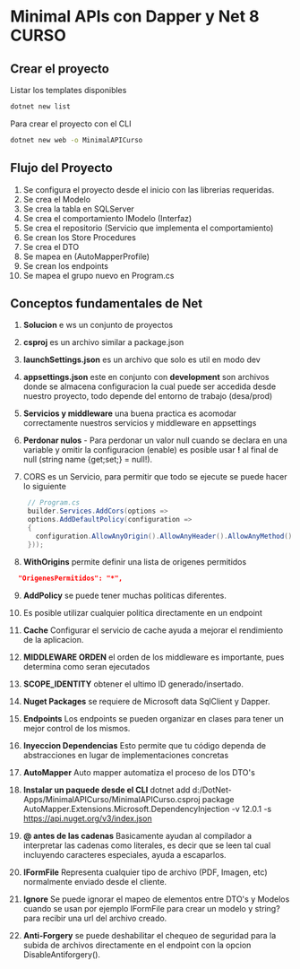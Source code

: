 # Minimal APIs con Dapper y Net 8 CURSO

## Crear el proyecto

Listar los templates disponibles

```bash
dotnet new list
```

Para crear el proyecto con el CLI

```bash
dotnet new web -o MinimalAPICurso
```

## Flujo del Proyecto

1. Se configura el proyecto desde el inicio con las librerias requeridas.
2. Se crea el Modelo
3. Se crea la tabla en SQLServer
4. Se crea el comportamiento IModelo (Interfaz)
5. Se crea el repositorio (Servicio que implementa el comportamiento)
6. Se crean los Store Procedures
7. Se crea el DTO
8. Se mapea en (AutoMapperProfile)
9. Se crean los endpoints
10. Se mapea el grupo nuevo en Program.cs

## Conceptos fundamentales de Net

1. **Solucion** e ws un conjunto de proyectos
2. **csproj** es un archivo similar a package.json
3. **launchSettings.json** es un archivo que solo es util en modo dev
4. **appsettings.json** este en conjunto con **development** son archivos donde se almacena configuracion la cual puede ser accedida desde nuestro proyecto, todo depende del entorno de trabajo (desa/prod)
5. **Servicios y middleware** una buena practica es acomodar correctamente nuestros servicios y middleware en appsettings
6. **Perdonar nulos** - Para perdonar un valor null cuando se declara en una variable y omitir la configuracion (<Nullable>enable</Nullable>) es posible usar **!** al final de null (string name {get;set;} = null!).
7. CORS es un Servicio, para permitir que todo se ejecute se puede hacer lo siguiente

   ```csharp
    // Program.cs
    builder.Services.AddCors(options =>
    options.AddDefaultPolicy(configuration =>
    {
      configuration.AllowAnyOrigin().AllowAnyHeader().AllowAnyMethod();
    }));
   ```

8. **WithOrigins** permite definir una lista de origenes permitidos

```json
  "OrigenesPermitidos": "*",
```

9. **AddPolicy** se puede tener muchas politicas diferentes.
10. Es posible utilizar cualquier politica directamente en un endpoint

11. **Cache** Configurar el servicio de cache ayuda a mejorar el rendimiento de la aplicacion.

12. **MIDDLEWARE ORDEN** el orden de los middleware es importante, pues determina como seran ejecutados

13. **SCOPE_IDENTITY** obtener el ultimo ID generado/insertado.
14. **Nuget Packages** se requiere de Microsoft data SqlClient y Dapper.
15. **Endpoints** Los endpoints se pueden organizar en clases para tener un mejor control de los mismos.
16. **Inyeccion Dependencias** Esto permite que tu código dependa de abstracciones en lugar de implementaciones concretas
17. **AutoMapper** Auto mapper automatiza el proceso de los DTO's
18. **Instalar un paquede desde el CLI** dotnet add d:/DotNet-Apps/MinimalAPICurso/MinimalAPICurso.csproj package AutoMapper.Extensions.Microsoft.DependencyInjection -v 12.0.1 -s https://api.nuget.org/v3/index.json
19. **@ antes de las cadenas** Basicamente ayudan al compilador a interpretar las cadenas como literales, es decir que se leen tal cual incluyendo caracteres especiales, ayuda a escaparlos.
20. **IFormFile** Representa cualquier tipo de archivo (PDF, Imagen, etc) normalmente enviado desde el cliente.
21. **Ignore** Se puede ignorar el mapeo de elementos entre DTO's y Modelos cuando se usan por ejemplo IFormFile para crear un modelo y string? para recibir una url del archivo creado.
22. **Anti-Forgery** se puede deshabilitar el chequeo de seguridad para la subida de archivos directamente en el endpoint con la opcion DisableAntiforgery().

